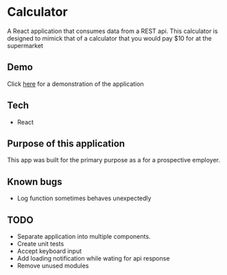 # Calculator

A React application that consumes data from a REST api. This calculator is designed to mimick that of a calculator that you would pay $10 for at the supermarket

## Demo
Click [here](https://pleavitt.github.io/calculator/) for a demonstration of the application

## Tech
* React

## Purpose of this application

This app was built for the primary purpose as a for a prospective employer.

## Known bugs

- Log function sometimes behaves unexpectedly

## TODO
- Separate application into multiple components.
- Create unit tests
- Accept keyboard input
- Add loading notification while wating for api response
- Remove unused modules
